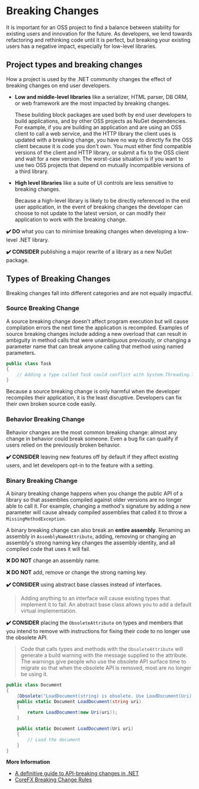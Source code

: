# Breaking Changes

It is important for an OSS project to find a balance between stability for existing users and innovation for the future. As developers, we lend towards refactoring and rethinking code until it is perfect, but breaking your existing users has a negative impact, especially for low-level libraries.

## Project types and breaking changes

How a project is used by the .NET community changes the effect of breaking changes on end user developers.

* **Low and middle-level libraries** like a serializer, HTML parser, DB ORM, or web framework are the most impacted by breaking changes.

  These building block packages are used both by end user developers to build applications, and by other OSS projects as NuGet dependencies. For example, if you are building an application and are using an OSS client to call a web service, and the HTTP library the client uses is updated with a breaking change, you have no way to directly fix the OSS client because it is code you don't own. You must either find compatible versions of the client and HTTP library, or submit a fix to the OSS client and wait for a new version. The worst-case situation is if you want to use two OSS projects that depend on mutually incompatible versions of a third library.

* **High level libraries** like a suite of UI controls are less sensitive to breaking changes.

  Because a high-level library is likely to be directly referenced in the end user application, in the event of breaking changes the developer can choose to not update to the latest version, or can modify their application to work with the breaking change.

**✔️ DO** what you can to minimise breaking changes when developing a low-level .NET library.

**✔️ CONSIDER** publishing a major rewrite of a library as a new NuGet package.

## Types of Breaking Changes

Breaking changes fall into different categories and are not equally impactful.

### Source Breaking Change

A source breaking change doesn't affect program execution but will cause compilation errors the next time the application is recompiled. Examples of source breaking changes include adding a new overload that can result in ambiguity in method calls that were unambiguous previously, or changing a parameter name that can break anyone calling that method using named parameters.

```cs
public class Task
{
    // Adding a type called Task could conflict with System.Threading.Task at compilation
}
```

Because a source breaking change is only harmful when the developer recompiles their application, it is the least disruptive. Developers can fix their own broken source code easily.

### Behavior Breaking Change

Behavior changes are the most common breaking change: almost any change in behavior could break someone. Even a bug fix can qualify if users relied on the previously broken behavior.

**✔️ CONSIDER** leaving new features off by default if they affect existing users, and let developers opt-in to the feature with a setting.

### Binary Breaking Change

A binary breaking change happens when you change the public API of a library so that assemblies compiled against older versions are no longer able to call it. For example, changing a method's signature by adding a new parameter will cause already compiled assemblies that called it to throw a `MissingMethodException`.

A binary breaking change can also break an **entire assembly**. Renaming an assembly in `AssemblyNameAttribute`, adding, removing or changing an assembly's strong naming key changes the assembly identity, and all compiled code that uses it will fail.

**❌ DO NOT** change an assembly name.

**❌ DO NOT** add, remove or change the strong naming key.

**✔️ CONSIDER** using abstract base classes instead of interfaces.

> Adding anything to an interface will cause existing types that implement it to fail. An abstract base class allows you to add a default virtual implementation.

**✔️ CONSIDER** placing the `ObsoleteAttribute` on types and members that you intend to remove with instructions for fixing their code to no longer use the obsolete API.

> Code that calls types and methods with the `ObsoleteAttribute` will generate a build warning with the message supplied to the attribute. The warnings give people who use the obsolete API surface time to migrate so that when the obsolete API is removed, most are no longer be using it.

```cs
public class Document
{
    [Obsolete("LoadDocument(string) is obsolete. Use LoadDocument(Uri) instead.")]
    public static Document LoadDocument(string uri)
    {
        return LoadDocument(new Uri(uri));
    }

    public static Document LoadDocument(Uri uri)
    {
        // Load the document
    }
}
```

**More Information**

* [A definitive guide to API-breaking changes in .NET](https://stackoverflow.com/questions/1456785/a-definitive-guide-to-api-breaking-changes-in-net)
* [CoreFX Breaking Change Rules](https://github.com/dotnet/corefx/blob/master/Documentation/coding-guidelines/breaking-change-rules.md)